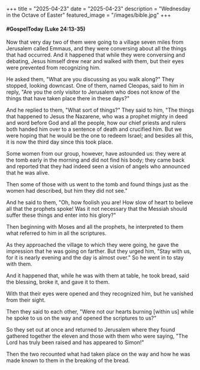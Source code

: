 +++
title = "2025-04-23"
date = "2025-04-23"
description = "Wednesday in the Octave of Easter"
featured_image = "/images/bible.jpg"
+++

#### #GospelToday (Luke 24:13-35)

Now that very day two of them were going to a village seven miles from Jerusalem called Emmaus, and they were conversing about all the things that had occurred.  And it happened that while they were conversing and debating, Jesus himself drew near and walked with them, but their eyes were prevented from recognizing him.

He asked them, "What are you discussing as you walk along?"  They stopped, looking downcast.  One of them, named Cleopas, said to him in reply, "Are you the only visitor to Jerusalem who does not know of the things that have taken place there in these days?"

And he replied to them, "What sort of things?"  They said to him, "The things that happened to Jesus the Nazarene, who was a prophet mighty in deed and word before God and all the people, how our chief priests and rulers both handed him over to a sentence of death and crucified him.  But we were hoping that he would be the one to redeem Israel; and besides all this, it is now the third day since this took place.

Some women from our group, however, have astounded us: they were at the tomb early in the morning and did not find his body; they came back and reported that they had indeed seen a vision of angels who announced that he was alive.

Then some of those with us went to the tomb and found things just as the women had described, but him they did not see."

And he said to them, "Oh, how foolish you are!  How slow of heart to believe all that the prophets spoke!  Was it not necessary that the Messiah should suffer these things and enter into his glory?"

Then beginning with Moses and all the prophets, he interpreted to them what referred to him in all the scriptures.

As they approached the village to which they were going, he gave the impression that he was going on farther.  But they urged him, "Stay with us, for it is nearly evening and the day is almost over."  So he went in to stay with them.

And it happened that, while he was with them at table, he took bread, said the blessing, broke it, and gave it to them.

With that their eyes were opened and they recognized him, but he vanished from their sight.

Then they said to each other, "Were not our hearts burning [within us] while he spoke to us on the way and opened the scriptures to us?"

So they set out at once and returned to Jerusalem where they found gathered together the eleven and those with them who were saying, "The Lord has truly been raised and has appeared to Simon!"

Then the two recounted what had taken place on the way and how he was made known to them in the breaking of the bread.
